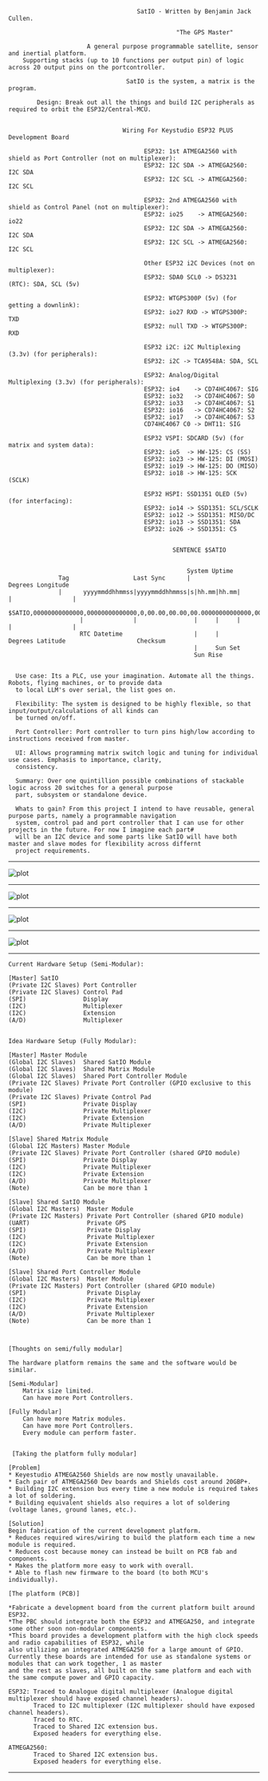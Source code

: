                                         SatIO - Written by Benjamin Jack Cullen.

                                                   "The GPS Master"

                          A general purpose programmable satellite, sensor and inertial platform.
        Supporting stacks (up to 10 functions per output pin) of logic across 20 output pins on the portcontroller.

                                     SatIO is the system, a matrix is the program.

            Design: Break out all the things and build I2C peripherals as required to orbit the ESP32/Central-MCU.

                                    
                                    Wiring For Keystudio ESP32 PLUS Development Board

                                          ESP32: 1st ATMEGA2560 with shield as Port Controller (not on multiplexer):
                                          ESP32: I2C SDA -> ATMEGA2560: I2C SDA
                                          ESP32: I2C SCL -> ATMEGA2560: I2C SCL

                                          ESP32: 2nd ATMEGA2560 with shield as Control Panel (not on multiplexer):
                                          ESP32: io25    -> ATMEGA2560: io22
                                          ESP32: I2C SDA -> ATMEGA2560: I2C SDA
                                          ESP32: I2C SCL -> ATMEGA2560: I2C SCL

                                          Other ESP32 i2C Devices (not on multiplexer):
                                          ESP32: SDA0 SCL0 -> DS3231 (RTC): SDA, SCL (5v)

                                          ESP32: WTGPS300P (5v) (for getting a downlink):
                                          ESP32: io27 RXD -> WTGPS300P: TXD
                                          ESP32: null TXD -> WTGPS300P: RXD

                                          ESP32 i2C: i2C Multiplexing (3.3v) (for peripherals):
                                          ESP32: i2C -> TCA9548A: SDA, SCL

                                          ESP32: Analog/Digital Multiplexing (3.3v) (for peripherals):
                                          ESP32: io4    -> CD74HC4067: SIG
                                          ESP32: io32   -> CD74HC4067: S0
                                          ESP32: io33   -> CD74HC4067: S1
                                          ESP32: io16   -> CD74HC4067: S2
                                          ESP32: io17   -> CD74HC4067: S3
                                          CD74HC4067 C0 -> DHT11: SIG

                                          ESP32 VSPI: SDCARD (5v) (for matrix and system data):
                                          ESP32: io5  -> HW-125: CS (SS)
                                          ESP32: io23 -> HW-125: DI (MOSI)
                                          ESP32: io19 -> HW-125: DO (MISO)
                                          ESP32: io18 -> HW-125: SCK (SCLK)

                                          ESP32 HSPI: SSD1351 OLED (5v) (for interfacing):
                                          ESP32: io14 -> SSD1351: SCL/SCLK
                                          ESP32: io12 -> SSD1351: MISO/DC
                                          ESP32: io13 -> SSD1351: SDA
                                          ESP32: io26 -> SSD1351: CS


                                                  SENTENCE $SATIO


                                                      System Uptime                    
                  Tag                  Last Sync      |                               Degrees Longitude        
                  |      yyyymmddhhmmss|yyyymmddhhmmss|s|hh.mm|hh.mm|                 |                 |                
                  $SATIO,00000000000000,00000000000000,0,00.00,00.00,00.00000000000000,00.00000000000000,*Z
                        |              |                |     |     |                 |                 |            
                        RTC Datetime                    |     |     Degrees Latitude                    Checksum            
                                                        |     Sun Set
                                                        Sun Rise


      Use case: Its a PLC, use your imagination. Automate all the things. Robots, flying machines, or to provide data
      to local LLM's over serial, the list goes on.
      
      Flexibility: The system is designed to be highly flexible, so that input/output/calculations of all kinds can
      be turned on/off.

      Port Controller: Port controller to turn pins high/low according to instructions received from master.

      UI: Allows programming matrix switch logic and tuning for individual use cases. Emphasis to importance, clarity,
      consistency.
      
      Summary: Over one quintillion possible combinations of stackable logic across 20 switches for a general purpose
      part, subsystem or standalone device.

      Whats to gain? From this project I intend to have reusable, general purpose parts, namely a programmable navigation
      system, control pad and port controller that I can use for other projects in the future. For now I imagine each part#
      will be an I2C device and some parts like SatIO will have both master and slave modes for flexibility across differnt
      project requirements.

-----

![plot](./Extras/images/DSC_0001_BURST20250312163521251_COVER_Doc.JPG)

-----

![plot](./Extras/images/DSC_0001_BURST20250312163521251_COVER.JPG)

-----

![plot](./Extras/images/DSC_0000_BURST20250312163643601.JPG)

-----

![plot](./Extras/images/UnidentifiedStudios.png)

-----

    Current Hardware Setup (Semi-Modular):
    
    [Master] SatIO
    (Private I2C Slaves) Port Controller
    (Private I2C Slaves) Control Pad
    (SPI)                Display
    (I2C)                Multiplexer
    (I2C)                Extension
    (A/D)                Multiplexer
    
    
    Idea Hardware Setup (Fully Modular):
    
    [Master] Master Module
    (Global I2C Slaves)  Shared SatIO Module
    (Global I2C Slaves)  Shared Matrix Module
    (Global I2C Slaves)  Shared Port Controller Module
    (Private I2C Slaves) Private Port Controller (GPIO exclusive to this module)
    (Private I2C Slaves) Private Control Pad
    (SPI)                Private Display
    (I2C)                Private Multiplexer
    (I2C)                Private Extension
    (A/D)                Private Multiplexer
    
    [Slave] Shared Matrix Module
    (Global I2C Masters) Master Module
    (Private I2C Slaves) Private Port Controller (shared GPIO module)
    (SPI)                Private Display
    (I2C)                Private Multiplexer
    (I2C)                Private Extension
    (A/D)                Private Multiplexer
    (Note)               Can be more than 1
    
    [Slave] Shared SatIO Module
    (Global I2C Masters)  Master Module
    (Private I2C Masters) Private Port Controller (shared GPIO module)
    (UART)                Private GPS
    (SPI)                 Private Display
    (I2C)                 Private Multiplexer
    (I2C)                 Private Extension
    (A/D)                 Private Multiplexer
    (Note)                Can be more than 1
    
    [Slave] Shared Port Controller Module
    (Global I2C Masters)  Master Module
    (Private I2C Masters) Port Controller (shared GPIO module)
    (SPI)                 Private Display
    (I2C)                 Private Multiplexer
    (I2C)                 Private Extension
    (A/D)                 Private Multiplexer
    (Note)                Can be more than 1



    [Thoughts on semi/fully modular]

    The hardware platform remains the same and the software would be similar.
    
    [Semi-Modular]
    	Matrix size limited.
    	Can have more Port Controllers.
    
    [Fully Modular]
    	Can have more Matrix modules.
    	Can have more Port Controllers.
    	Every module can perform faster.


     [Taking the platform fully modular]

    [Problem]
    * Keyestudio ATMEGA2560 Shields are now mostly unavailable.
    * Each pair of ATMEGA2560 Dev boards and Shields cost around 20GBP+.
    * Building I2C extension bus every time a new module is required takes a lot of soldering.
    * Building equivalent shields also requires a lot of soldering (voltage lanes, ground lanes, etc.).
    
    [Solution]
    Begin fabrication of the current development platform.
    * Reduces required wires/wiring to build the platform each time a new module is required.
    * Reduces cost because money can instead be built on PCB fab and components.
    * Makes the platform more easy to work with overall.
    * Able to flash new firmware to the board (to both MCU's individually).
    
    [The platform (PCB)]

  	*Fabricate a development board from the current platform built around ESP32.
  	*The PBC should integrate both the ESP32 and ATMEGA250, and integrate some other soon non-modular components.
  	*This board provides a development platform with the high clock speeds and radio capabilities of ESP32, while
  	also utilizing an integrated ATMEGA250 for a large amount of GPIO.
  	Currently these boards are intended for use as standalone systems or modules that can work together, 1 as master
  	and the rest as slaves, all built on the same platform and each with the same compute power and GPIO capacity.
  
  	ESP32: Traced to Analogue digital multiplexer (Analogue digital multiplexer should have exposed channel headers).
  	       Traced to I2C multiplexer (I2C multiplexer should have exposed channel headers).
  	       Traced to RTC.
  	       Traced to Shared I2C extension bus.
  	       Exposed headers for everything else.
  
  	ATMEGA2560:
  	       Traced to Shared I2C extension bus.
  	       Exposed headers for everything else.
          
-----
